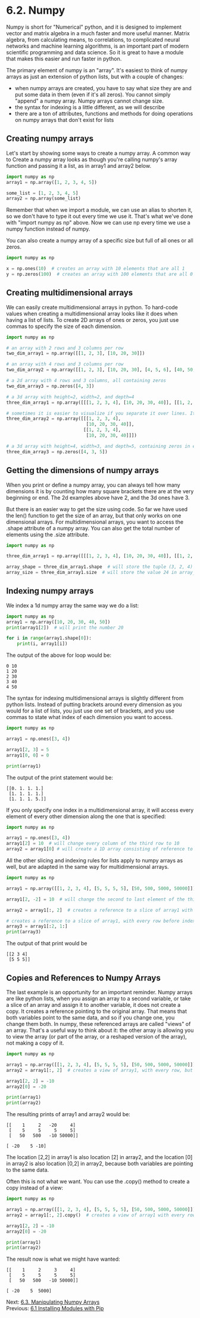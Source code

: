 # 6.2. Numpy

Numpy is short for "Numerical" python, and it is designed to implement vector and matrix algebra in a much faster
and more useful manner. Matrix algebra, from calculating means, to correlations, to complicated neural networks 
and machine learning algorithms, is an important part of modern scientific programming and data science. So
it is great to have a module that makes this easier and run faster in python.

The primary element of numpy is an "array". It's easiest to think of numpy arrays as just an extension of python lists, but with a couple of 
changes:
- when numpy arrays are created, you have to say what size they are and put some data in them (even if it's all 
zeros). You cannot simply "append" a numpy array. Numpy arrays cannot change size.
- the syntax for indexing is a little different, as we will describe
- there are a ton of attributes, functions and methods for doing operations on numpy arrays that don't exist for lists

## Creating numpy arrays

Let's start by showing some ways to create a numpy array. A common way to Create a numpy array looks as though you're 
calling numpy's array function and passing it a list, as in array1 and array2 below.

```python
import numpy as np
array1 = np.array([1, 2, 3, 4, 5])

some_list = [1, 2, 3, 4, 5]
array2 = np.array(some_list)
```
Remember that when we import a module, we can use an alias to shorten it, so we don't have to type it out every time 
we use it. That's what we've done with "import numpy as np" above. Now we can use np every time we use a numpy function 
instead of numpy.

You can also create a numpy array of a specific size but full of all ones or all zeros.
```python
import numpy as np

x = np.ones(10)  # creates an array with 10 elements that are all 1
y = np.zeros(100)  # creates an array with 100 elements that are all 0
```

## Creating multidimensional arrays
We can easily create multidimensional arrays in python. To hard-code values when creating a multidimensional array looks 
like it does when having a list of lists. To create 2D arrays of ones or zeros, you just use commas to specify the size
of each dimension.
```python
import numpy as np

# an array with 2 rows and 3 columns per row
two_dim_array1 = np.array([[1, 2, 3], [10, 20, 30]])  

# an array with 4 rows and 3 columns per row
two_dim_array2 = np.array([[1, 2, 3], [10, 20, 30], [4, 5, 6], [40, 50, 60]])

# a 2d array with 4 rows and 3 columns, all containing zeros
two_dim_array3 = np.zeros([4, 3])

# a 3d array with height=2, width=2, and depth=4
three_dim_array1 = np.array([[[1, 2, 3, 4], [10, 20, 30, 40]], [[1, 2, 3, 4], [10, 20, 30, 40]]])

# sometimes it is easier to visualize if you separate it over lines. It is legal to do so if you hit return after commas
three_dim_array2 = np.array([[[1, 2, 3, 4],
                              [10, 20, 30, 40]],
                             [[1, 2, 3, 4],
                              [10, 20, 30, 40]]])

# a 3d array with height=4, width=3, and depth=5, containing zeros in every cell
three_dim_array3 = np.zeros([4, 3, 5])
```

## Getting the dimensions of numpy arrays
When you print or define a numpy array, you can always tell how many dimensions it is by counting how many square 
brackets there are at the very beginning or end. The 2d examples above have 2, and the 3d ones have 3.

But there is an easier way to get the size using code. So far we have used the len() function to get the size of an 
array, but that only works on one dimensional arrays. For multidimensional arrays, you want to access the .shape 
attribute of a numpy array. You can also get the total number of elements using the .size attribute.
```python
import numpy as np

three_dim_array1 = np.array([[[1, 2, 3, 4], [10, 20, 30, 40]], [[1, 2, 3, 4], [10, 20, 30, 40]]])

array_shape = three_dim_array1.shape  # will store the tuple (3, 2, 4) in array_shape
array_size = three_dim_array1.size  # will store the value 24 in array_size, the total number of cells in the array
```

## Indexing numpy arrays
We index a 1d numpy array the same way we do a list:
```python
import numpy as np
array1 = np.array([10, 20, 30, 40, 50])
print(array1[2])  # will print the number 20

for i in range(array1.shape[0]):
    print(i, array1[i])
```
The output of the above for loop would be:
```text
0 10
1 20
2 30
3 40
4 50
```

The syntax for indexing multidimensional arrays is slightly different from python lists. Instead of putting brackets 
around every dimension as you would for a list of lists, you just use one set of brackets, and you use commas to 
state what index of each dimension you want to access.
```python
import numpy as np

array1 = np.ones([3, 4])

array1[2, 3] = 5
array1[0, 0] = 0

print(array1)
```
The output of the print statement would be:
```text
[[0. 1. 1. 1.]
 [1. 1. 1. 1.]
 [1. 1. 1. 5.]]
```

If you only specify one index in a multidimensional array, it will access every element of every other dimension 
along the one that is specified:
```python
import numpy as np

array1 = np.ones([3, 4])
array1[2] = 10  # will change every column of the third row to 10
array2 = array1[0] # will create a 1D array consisting of reference to every column of the first row of array1
```

All the other slicing and indexing rules for lists apply to numpy arrays as well, but are adapted in the same way
for multidimensional arrays.
```python
import numpy as np

array1 = np.array([[1, 2, 3, 4], [5, 5, 5, 5], [50, 500, 5000, 50000]])

array1[2, -2] = 10  # will change the second to last element of the third row to 10

array2 = array1[:, 2]  # creates a reference to a slice of array1 with every row of column index 3

# creates a reference to a slice of array1, with every row before index 2, and every column before index 1
array3 = array1[:2, 1:] 
print(array3)
```
The output of that print would be
```text
[[2 3 4]
 [5 5 5]]
```

## Copies and References to Numpy Arrays
The last example is an opportunity for an important reminder. Numpy arrays are like python lists, when you assign an 
array to a second variable, or take a slice of an array and assign it to another variable, it does not create a copy. It 
creates a reference pointing to the original array. That means that both variables point to the same data, and so if you 
change one, you change them both. In numpy, these referenced arrays are called "views" of an array. That's a useful way 
to think about it: the other array is allowing you to view the array (or part of the array, or a reshaped version of the 
array), not making a copy of it.

```python
import numpy as np

array1 = np.array([[1, 2, 3, 4], [5, 5, 5, 5], [50, 500, 5000, 50000]])
array2 = array1[:, 2]  # creates a view of array1, with every row, but only of column index 3

array1[2, 2] = -10
array2[0] = -20

print(array1)
print(array2)
```
The resulting prints of array1 and array2 would be:
```text
[[    1     2   -20     4]
 [    5     5     5     5]
 [   50   500   -10 50000]]

[ -20    5 -10]
```
The location [2,2] in array1 is also location [2] in array2, and the location [0] in array2 is also location [0,2] in 
array2, because both variables are pointing to the same data.

Often this is not what we want. You can use the .copy() method to create a copy instead of a view:
```python
import numpy as np

array1 = np.array([[1, 2, 3, 4], [5, 5, 5, 5], [50, 500, 5000, 50000]])
array2 = array1[:, 2].copy()  # creates a view of array1 with every row of column index 3

array1[2, 2] = -10
array2[0] = -20

print(array1)
print(array2)
```
The result now is what we might have wanted:
```text
[[    1     2     3     4]
 [    5     5     5     5]
 [   50   500   -10 50000]]

[ -20    5  5000]
```

Next: [6.3. Manipulating Numpy Arrays](6.3.%20Manipulating%20Numpy%20Arrays.md)<br>
Previous: [6.1 Installing Modules with Pip](6.1.%20Installing%20Modules%20with%20pip.md)
